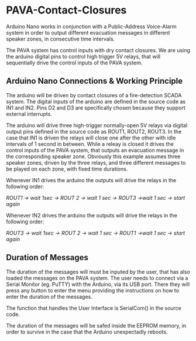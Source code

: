 # PAVA-Contact-Closures

Arduino Nano works in conjunction with a Public-Address Voice-Alarm system in order to output different evacuation messages in different speaker zones, in consecutive time intervals.

The PAVA system has control inputs with dry contact closures. We are using the arduino digital pins to control high trigger 5V relays, that will sequentially drive the control inputs of the PAVA system.

## Arduino Nano Connections & Working Principle

The arduino will be driven by contact closures of a fire-detection SCADA system. The digital inputs of the arduino are defined in the source code as IN1 and IN2. Pins D2 and D3 are specifically chosen because they support external interrupts.

The arduino will drive three high-trigger normally-open 5V relays via digital output pins defined in the source code as ROUT1, ROUT2, ROUT3. In the case that IN1 is driven the relays will close one after the other with idle intervals of 1 second in between. While a releay is closed it drives the control inputs of the PAVA system, that outputs an evacuation message in the corresponding speaker zone. Obviously this example assumes three speaker zones, driven by the three relays, and three different messages to be played on each zone, with fixed time durations.

Whenever IN1 drives the arduino the outputs will drive the relays in the following order:

_ROUT1 -> wait 1sec -> ROUT 2 -> wait 1 sec -> ROUT3 ->wait 1 sec -> start again_

Whenever IN2 drives the arduino the outputs will drive the relays in the following order:

_ROUT3 -> wait 1sec -> ROUT 2 -> wait 1 sec -> ROUT1 ->wait 1 sec -> start again_

## Duration of Messages

The duration of the messages will must be inputed by the user, that has also loaded the messages on the PAVA system. The user needs to connect via a Serial Monitor (eg. PuTTY) with the Arduino, via its USB port. There they will press any button to enter the menu providing the instructions on how to enter the duration of the messages.

The function that handles the User Interface is SerialCom() in the source code.

The duration of the messages will be safed inside the EEPROM memory, in order to survive in the case that the Arduino unexpectadly reboots.




